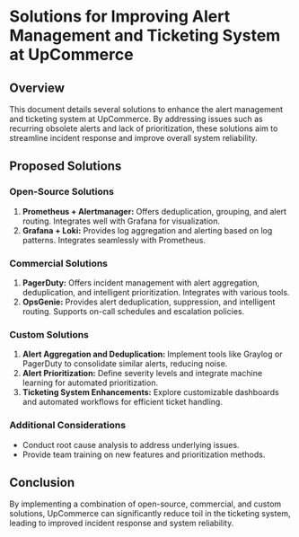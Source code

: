 # Solutions for Improving Alert Management and Ticketing System at UpCommerce

## Overview

This document details several solutions to enhance the alert management and ticketing system at UpCommerce. By addressing issues such as recurring obsolete alerts and lack of prioritization, these solutions aim to streamline incident response and improve overall system reliability.

## Proposed Solutions

### Open-Source Solutions

1. **Prometheus + Alertmanager:** Offers deduplication, grouping, and alert routing. Integrates well with Grafana for visualization.
2. **Grafana + Loki:** Provides log aggregation and alerting based on log patterns. Integrates seamlessly with Prometheus.

### Commercial Solutions

1. **PagerDuty:** Offers incident management with alert aggregation, deduplication, and intelligent prioritization. Integrates with various tools.
2. **OpsGenie:** Provides alert deduplication, suppression, and intelligent routing. Supports on-call schedules and escalation policies.

### Custom Solutions

1. **Alert Aggregation and Deduplication:** Implement tools like Graylog or PagerDuty to consolidate similar alerts, reducing noise.
2. **Alert Prioritization:** Define severity levels and integrate machine learning for automated prioritization.
3. **Ticketing System Enhancements:** Explore customizable dashboards and automated workflows for efficient ticket handling.

### Additional Considerations

- Conduct root cause analysis to address underlying issues.
- Provide team training on new features and prioritization methods.

## Conclusion

By implementing a combination of open-source, commercial, and custom solutions, UpCommerce can significantly reduce toil in the ticketing system, leading to improved incident response and system reliability.
